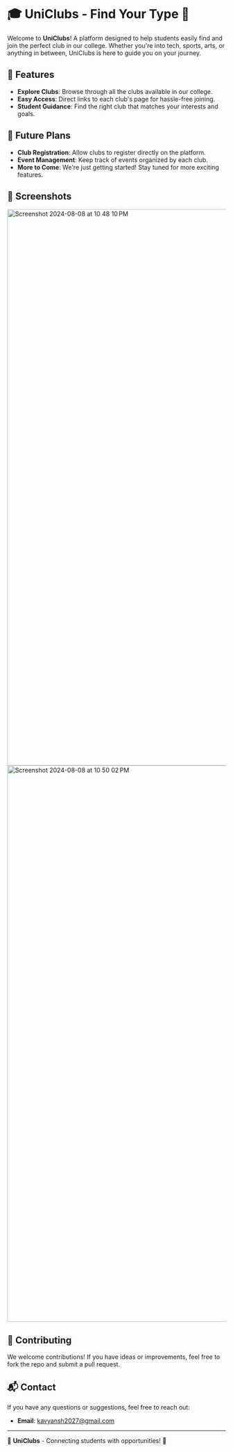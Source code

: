 # 🎓 UniClubs - Find Your Type 🚀

Welcome to **UniClubs**! A platform designed to help students easily find and join the perfect club in our college. Whether you're into tech, sports, arts, or anything in between, UniClubs is here to guide you on your journey.

## 🌟 Features

- **Explore Clubs**: Browse through all the clubs available in our college.
- **Easy Access**: Direct links to each club's page for hassle-free joining.
- **Student Guidance**: Find the right club that matches your interests and goals.

## 🚀 Future Plans

- **Club Registration**: Allow clubs to register directly on the platform.
- **Event Management**: Keep track of events organized by each club.
- **More to Come**: We're just getting started! Stay tuned for more exciting features.

## 📸 Screenshots

<img width="1280" alt="Screenshot 2024-08-08 at 10 48 10 PM" src="https://github.com/user-attachments/assets/1460de41-7582-44c0-a00f-5b69d0860406">
<img width="1280" alt="Screenshot 2024-08-08 at 10 50 02 PM" src="https://github.com/user-attachments/assets/602f60b3-1507-4cb5-bd3e-6975bd5ba6b8">

## 🤝 Contributing

We welcome contributions! If you have ideas or improvements, feel free to fork the repo and submit a pull request.

## 📬 Contact

If you have any questions or suggestions, feel free to reach out:

- **Email**: [kavyansh2027@gmail.com](mailto:kavyansh2027.com)
---

🌟 **UniClubs** - Connecting students with opportunities! 🌟

